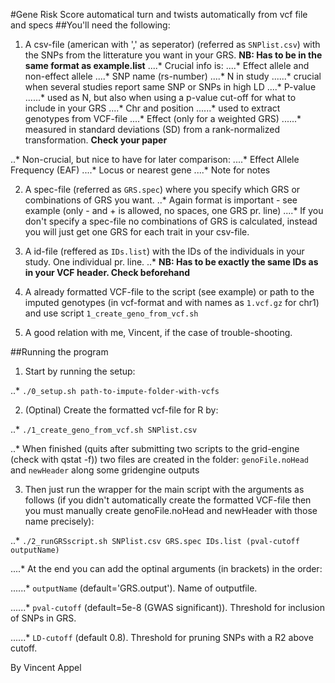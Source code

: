 #Gene Risk Score automatical turn and twists automatically from vcf file and specs
##You'll need the following:
1. A csv-file (american with ',' as seperator) (referred as `SNPlist.csv`) with the SNPs from the litterature you want in your GRS. **NB: Has to be in the same format as example.list**
....* Crucial info is: 
....* Effect allele and non-effect allele
....* SNP name (rs-number)
....* N in study 
......* crucial when several studies report same SNP or SNPs in high LD
....* P-value 
......* used as N, but also when using a p-value cut-off for what to include in your GRS
....* Chr and position
......* used to extract genotypes from VCF-file
....* Effect (only for a weighted GRS)
......* measured in standard deviations (SD) from a rank-normalized transformation. **Check your paper**

..* Non-crucial, but nice to have for later comparison:
....* Effect Allele Frequency (EAF)
....* Locus or nearest gene
....* Note for notes

2. A spec-file (referred as `GRS.spec`) where you specify which GRS or combinations of GRS you want. 
..* Again format is important - see example (only - and + is allowed, no spaces, one GRS pr. line)
....* If you don't specify a spec-file no combinations of GRS is calculated, instead you will just get one GRS for each trait in your csv-file.

3. A id-file (reffered as `IDs.list`) with the IDs of the individuals in your study. One individual pr. line. 
..* **NB: Has to be exactly the same IDs as in your VCF header. Check beforehand**

4. A already formatted VCF-file to the script (see example) or path to the imputed genotypes (in vcf-format and with names as `1.vcf.gz` for chr1) and use script
`1_create_geno_from_vcf.sh`

5. A good relation with me, Vincent, if the case of trouble-shooting.

##Running the program

1. Start by running the setup:

..* `./0_setup.sh path-to-impute-folder-with-vcfs`

2. (Optinal) Create the formatted vcf-file for R by:

..* `./1_create_geno_from_vcf.sh SNPlist.csv`

..* When finished (quits after submitting two scripts to the grid-engine (check with qstat -f)) two files are created in the folder: `genoFile.noHead` and `newHeader` along some gridengine outputs

3. Then just run the wrapper for the main script with the arguments as follows (if you didn't automatically create the formatted VCF-file then you must manually create genoFile.noHead and newHeader with those name precisely):

..* `./2_runGRSscript.sh SNPlist.csv GRS.spec IDs.list (pval-cutoff outputName)`

....* At the end you can add the optinal arguments (in brackets) in the order:

......* `outputName` (default='GRS.output'). Name of outputfile.

......* `pval-cutoff` (default=5e-8 (GWAS significant)). Threshold for inclusion of SNPs in GRS.

......* `LD-cutoff` (default 0.8). Threshold for pruning SNPs with a R2 above cutoff.

By Vincent Appel